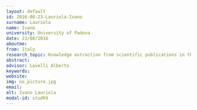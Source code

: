 ```yaml
---
layout: default 
id: 2016-08-23-Lauriola-Ivano
surname: Lauriola
name: Ivano
university: University of Padova
date: 23/08/2016
aboutme: 
from: Italy
research_topic: Knowledge extraction from scientific publications in the life science domain exploiting existing knowledge repositories
abstract: 
advisor: Lavelli Alberto
keywords: 
website: 
img: no_picture.jpg
email: 
alt: Ivano Lauriola
modal-id: stud69
---
```

